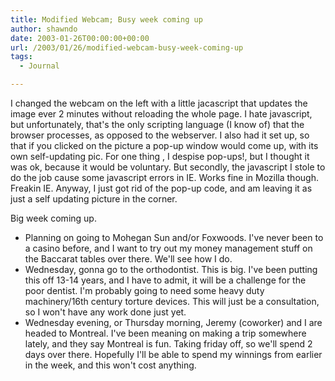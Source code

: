 ```yaml
---
title: Modified Webcam; Busy week coming up
author: shawndo
date: 2003-01-26T00:00:00+00:00
url: /2003/01/26/modified-webcam-busy-week-coming-up
tags:
  - Journal

---
```

I changed the webcam on the left with a little jacascript that updates the image ever 2 minutes without reloading the whole page. I hate javascript, but unfortunately, that's the only scripting language (I know of) that the browser processes, as opposed to the webserver. I also had it set up, so that if you clicked on the picture a pop-up window would come up, with its own self-updating pic. For one thing , I despise pop-ups!, but I thought it was ok, because it would be voluntary. But secondly, the javascript I stole to do the job cause some javascript errors in IE. Works fine in Mozilla though. Freakin IE. Anyway, I just got rid of the pop-up code, and am leaving it as just a self updating picture in the corner.  

Big week coming up.  
- Planning on going to Mohegan Sun and/or Foxwoods. I've never been to a casino before, and I want to try out my money management stuff on the Baccarat tables over there. We'll see how I do.  
- Wednesday, gonna go to the orthodontist. This is big. I've been putting this off 13-14 years, and I have to admit, it will be a challenge for the poor dentist. I'm probably going to need some heavy duty machinery/16th century torture devices. This will just be a consultation, so I won't have any work done just yet.  
- Wednesday evening, or Thursday morning, Jeremy (coworker) and I are headed to Montreal. I've been meaning on making a trip somewhere lately, and they say Montreal is fun. Taking friday off, so we'll spend 2 days over there. Hopefully I'll be able to spend my winnings from earlier in the week, and this won't cost anything.